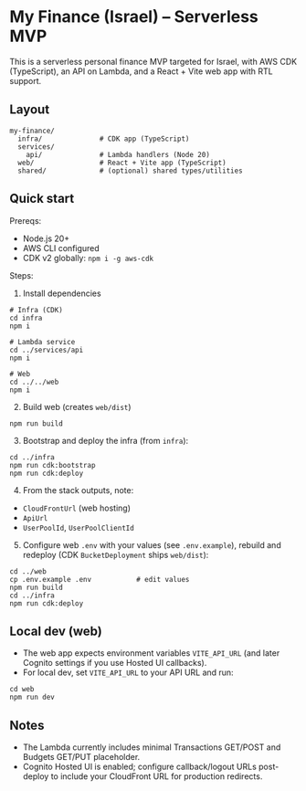 # My Finance (Israel) – Serverless MVP

This is a serverless personal finance MVP targeted for Israel, with AWS CDK (TypeScript), an API on Lambda, and a React + Vite web app with RTL support.

## Layout

```
my-finance/
  infra/              # CDK app (TypeScript)
  services/
    api/              # Lambda handlers (Node 20)
  web/                # React + Vite app (TypeScript)
  shared/             # (optional) shared types/utilities
```

## Quick start

Prereqs:

- Node.js 20+
- AWS CLI configured
- CDK v2 globally: `npm i -g aws-cdk`

Steps:

1. Install dependencies

```
# Infra (CDK)
cd infra
npm i

# Lambda service
cd ../services/api
npm i

# Web
cd ../../web
npm i
```

2. Build web (creates `web/dist`)

```
npm run build
```

3. Bootstrap and deploy the infra (from `infra`):

```
cd ../infra
npm run cdk:bootstrap
npm run cdk:deploy
```

4. From the stack outputs, note:

- `CloudFrontUrl` (web hosting)
- `ApiUrl`
- `UserPoolId`, `UserPoolClientId`

5. Configure web `.env` with your values (see `.env.example`), rebuild and redeploy (CDK `BucketDeployment` ships `web/dist`):

```
cd ../web
cp .env.example .env           # edit values
npm run build
cd ../infra
npm run cdk:deploy
```

## Local dev (web)

- The web app expects environment variables `VITE_API_URL` (and later Cognito settings if you use Hosted UI callbacks).
- For local dev, set `VITE_API_URL` to your API URL and run:

```
cd web
npm run dev
```

## Notes

- The Lambda currently includes minimal Transactions GET/POST and Budgets GET/PUT placeholder.
- Cognito Hosted UI is enabled; configure callback/logout URLs post-deploy to include your CloudFront URL for production redirects.
